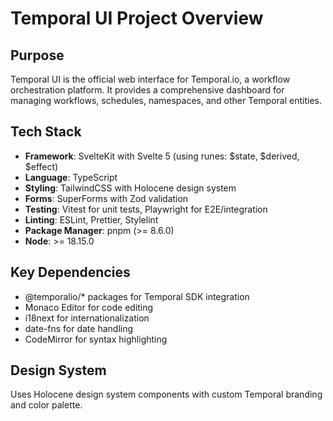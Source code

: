 # Temporal UI Project Overview

## Purpose

Temporal UI is the official web interface for Temporal.io, a workflow orchestration platform. It provides a comprehensive dashboard for managing workflows, schedules, namespaces, and other Temporal entities.

## Tech Stack

- **Framework**: SvelteKit with Svelte 5 (using runes: $state, $derived, $effect)
- **Language**: TypeScript
- **Styling**: TailwindCSS with Holocene design system
- **Forms**: SuperForms with Zod validation
- **Testing**: Vitest for unit tests, Playwright for E2E/integration
- **Linting**: ESLint, Prettier, Stylelint
- **Package Manager**: pnpm (>= 8.6.0)
- **Node**: >= 18.15.0

## Key Dependencies

- @temporalio/\* packages for Temporal SDK integration
- Monaco Editor for code editing
- i18next for internationalization
- date-fns for date handling
- CodeMirror for syntax highlighting

## Design System

Uses Holocene design system components with custom Temporal branding and color palette.
